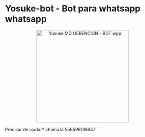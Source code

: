 # Yosuke-bot - Bot para whatsapp whatsapp 

<div align="center">
<img src="https://telegra.ph/file/e47c8712bac6b3ad67e0c.jpg" alt="Yosuke MD GERENCION - BOT wpp" width="300" />
</div>


Precisar de ajudar? chama lá 558598188647
